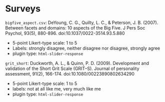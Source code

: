 # Surveys

`bigfive_aspect.csv`: DeYoung, C. G., Quilty, L. C., & Peterson, J. B. (2007). Between facets and domains: 10 aspects of the Big Five. J Pers Soc Psychol, 93(5), 880-896. doi:10.1037/0022-3514.93.5.880

* 5-point Likert-type scale: 1 to 5
* Labels: strongly disagree, neither disagree nor disagree, strongly agree
* plugin type: `html-slider-response` 



`grit_short`: Duckworth, A. L., & Quinn, P. D. (2009). Development and validation of the Short Grit Scale (GRIT–S). Journal of personality assessment, 91(2), 166-174. doi:10.1080/00223890802634290

* 5-point Likert-type scale: 1 to 5
* labels: not at all like me, very much like me
* plugin type: `html-slider-response`


